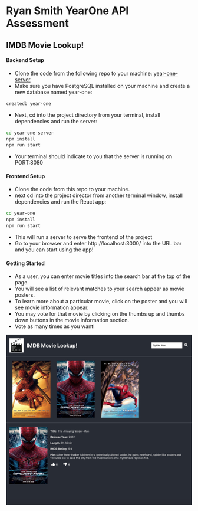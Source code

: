 # Ryan Smith YearOne API Assessment
## IMDB Movie Lookup!

#### Backend Setup

- Clone the code from the following repo to your machine: [year-one-server](https://github.com/ryanpsmith26/year-one-server)
- Make sure you have PostgreSQL installed on your machine and create a new database named year-one:

```zsh
createdb year-one
```
- Next, cd into the project directory from your terminal, install dependencies and run the server:

```zsh
cd year-one-server
npm install
npm run start
```

- Your terminal should indicate to you that the server is running on PORT:8080

#### Frontend Setup

- Clone the code from this repo to your machine.
- next cd into the project director from another terminal window, install dependencies and run the React app:

```zsh
cd year-one
npm install
npm run start
```

- This will run a server to serve the frontend of the project
- Go to your browser and enter http://localhost:3000/ into the URL bar and you can start using the app!

#### Getting Started

- As a user, you can enter movie titles into the search bar at the top of the page.
- You will see a list of relevant matches to your search appear as movie posters.
- To learn more about a particular movie, click on the poster and you will see movie information appear.
- You may vote for that movie by clicking on the thumbs up and thumbs down buttons in the movie information section.
- Vote as many times as you want!

![Snapshot of App](app-snapshot.jpeg)